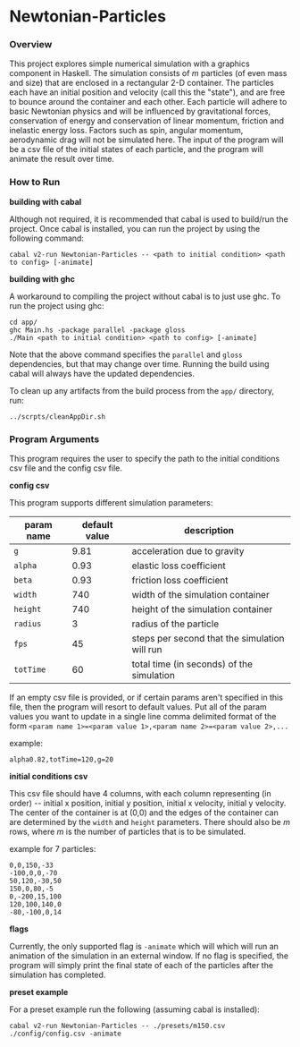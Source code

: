 # Newtonian-Particles

### Overview

This project explores simple numerical simulation with a graphics component in Haskell. The simulation consists of *m* particles (of even mass and size) that are enclosed in a rectangular 2-D container. The particles each have an initial position and velocity (call this the "state"), and are free to bounce around the container and each other. Each particle will adhere to basic Newtonian physics and will be influenced by gravitational forces, conservation of energy and conservation of linear momentum, friction and inelastic energy loss. Factors such as spin, angular momentum, aerodynamic drag will not be simulated here. The input of the program will be a csv file of the initial states of each particle, and the program will animate the result over time.

### How to Run

**building with cabal**

Although not required, it is recommended that cabal is used to build/run the project. Once cabal is installed, you can run the project by using the following command:

```shell
cabal v2-run Newtonian-Particles -- <path to initial condition> <path to config> [-animate]
```

**building with ghc**

A workaround to compiling the project without cabal is to just use ghc. To run the project using ghc:

```shell
cd app/
ghc Main.hs -package parallel -package gloss
./Main <path to initial condition> <path to config> [-animate]
```

Note that the above command specifies the `parallel` and `gloss` dependencies, but that may change over time. Running the build using cabal will always have the updated dependencies. 

To clean up any artifacts from the build process from the `app/` directory, run:

```shell
../scrpts/cleanAppDir.sh
```

### Program Arguments

This program requires the user to specify the path to the initial conditions csv file and the config csv file.

**config csv**

This program supports different simulation parameters:

| param name | default value | description                                   |
| ---------- | ------------- | --------------------------------------------- |
| `g`        | 9.81          | acceleration due to gravity                   |
| `alpha`    | 0.93          | elastic loss coefficient                      |
| `beta`     | 0.93          | friction loss coefficient                     |
| `width`    | 740           | width of the simulation container             |
| `height`   | 740           | height of the simulation container            |
| `radius`   | 3             | radius of the particle                        |
| `fps`      | 45            | steps per second that the simulation will run |
| `totTime`  | 60            | total time (in seconds) of the simulation     |

If an empty csv file is provided, or if certain params aren't specified in this file, then the program will resort to default values. Put all of the param values you want to update in a single line comma delimited format of the form `<param name 1>=<param value 1>,<param name 2>=<param value 2>,...`

example:

```
alpha0.82,totTime=120,g=20
```

**initial conditions csv**

This csv file should have 4 columns, with each column representing (in order) -- initial x position, initial y position, initial x velocity, initial y velocity. The center of the container is at (0,0) and the edges of the container can are determined by the `width` and `height` parameters. There should also be $m$ rows, where $m$ is the number of particles that is to be simulated. 

example for 7 particles:

```
0,0,150,-33
-100,0,0,-70
50,120,-30,50
150,0,80,-5
0,-200,15,100
120,100,140,0
-80,-100,0,14
```

**flags**

Currently, the only supported flag is `-animate` which will which will run an animation of the simulation in an external window. If no flag is specified, the program will simply print the final state of each of the particles after the simulation has completed. 

**preset example**

For a preset example run the following (assuming cabal is installed):

```
cabal v2-run Newtonian-Particles -- ./presets/m150.csv ./config/config.csv -animate
```



